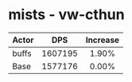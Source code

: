 # mists - vw-cthun
| Actor | DPS | Increase |
|---|:---:|:---:|
|buffs|1607195|1.90%|
|Base|1577176|0.00%|
